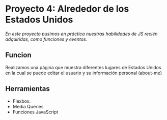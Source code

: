 # Proyecto 4: Alrededor de los Estados Unidos

_En este proyecto pusimos en práctica nuestras habilidades de JS recién adquiridas, como funciones y eventos._

## Funcion

Realizamos una página que muestra diferentes lugares de Estados Unidos en la cual se puede editar el usuario y su información personal (about-me)

## Herramientas

- Flexbox.
- Media Queries
- Funciones JavaScript

